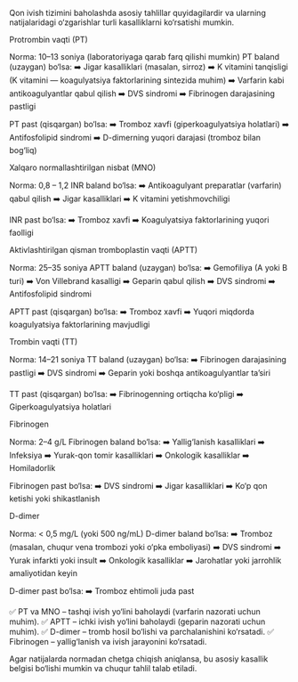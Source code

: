 Qon ivish tizimini baholashda asosiy tahlillar quyidagilardir va ularning natijalaridagi o‘zgarishlar turli kasalliklarni ko‘rsatishi mumkin.

Protrombin vaqti (PT)

Norma: 10–13 soniya (laboratoriyaga qarab farq qilishi mumkin)
PT baland (uzaygan) bo‘lsa:
➡️ Jigar kasalliklari (masalan, sirroz)
➡️ K vitamini tanqisligi (K vitamini — koagulyatsiya faktorlarining sintezida muhim)
➡️ Varfarin kabi antikoagulyantlar qabul qilish
➡️ DVS sindromi
➡️ Fibrinogen darajasining pastligi

PT past (qisqargan) bo‘lsa:
➡️ Tromboz xavfi (giperkoagulyatsiya holatlari)
➡️ Antifosfolipid sindromi
➡️ D-dimerning yuqori darajasi (tromboz bilan bog‘liq)

Xalqaro normallashtirilgan nisbat (MNO)

Norma: 0,8 – 1,2
INR baland bo‘lsa:
➡️ Antikoagulyant preparatlar (varfarin) qabul qilish
➡️ Jigar kasalliklari
➡️ K vitamini yetishmovchiligi

INR past bo‘lsa:
➡️ Tromboz xavfi
➡️ Koagulyatsiya faktorlarining yuqori faolligi

Aktivlashtirilgan qisman tromboplastin vaqti (APTT)

Norma: 25–35 soniya
APTT baland (uzaygan) bo‘lsa:
➡️ Gemofiliya (A yoki B turi)
➡️ Von Villebrand kasalligi
➡️ Geparin qabul qilish
➡️ DVS sindromi
➡️ Antifosfolipid sindromi

APTT past (qisqargan) bo‘lsa:
➡️ Tromboz xavfi
➡️ Yuqori miqdorda koagulyatsiya faktorlarining mavjudligi

Trombin vaqti (TT)

Norma: 14–21 soniya
TT baland (uzaygan) bo‘lsa:
➡️ Fibrinogen darajasining pastligi
➡️ DVS sindromi
➡️ Geparin yoki boshqa antikoagulyantlar ta’siri

TT past (qisqargan) bo‘lsa:
➡️ Fibrinogenning ortiqcha ko‘pligi
➡️ Giperkoagulyatsiya holatlari

Fibrinogen

Norma: 2–4 g/L
Fibrinogen baland bo‘lsa:
➡️ Yallig‘lanish kasalliklari
➡️ Infeksiya
➡️ Yurak-qon tomir kasalliklari
➡️ Onkologik kasalliklar
➡️ Homiladorlik

Fibrinogen past bo‘lsa:
➡️ DVS sindromi
➡️ Jigar kasalliklari
➡️ Ko‘p qon ketishi yoki shikastlanish

D-dimer

Norma: < 0,5 mg/L (yoki 500 ng/mL)
D-dimer baland bo‘lsa:
➡️ Tromboz (masalan, chuqur vena trombozi yoki o‘pka emboliyasi)
➡️ DVS sindromi
➡️ Yurak infarkti yoki insult
➡️ Onkologik kasalliklar
➡️ Jarohatlar yoki jarrohlik amaliyotidan keyin

D-dimer past bo‘lsa:
➡️ Tromboz ehtimoli juda past

✅ PT va MNO – tashqi ivish yo‘lini baholaydi (varfarin nazorati uchun muhim).
✅ APTT – ichki ivish yo‘lini baholaydi (geparin nazorati uchun muhim).
✅ D-dimer – tromb hosil bo‘lishi va parchalanishini ko‘rsatadi.
✅ Fibrinogen – yallig‘lanish va ivish jarayonini ko‘rsatadi.

Agar natijalarda normadan chetga chiqish aniqlansa, bu asosiy kasallik belgisi bo‘lishi mumkin va chuqur tahlil talab etiladi.